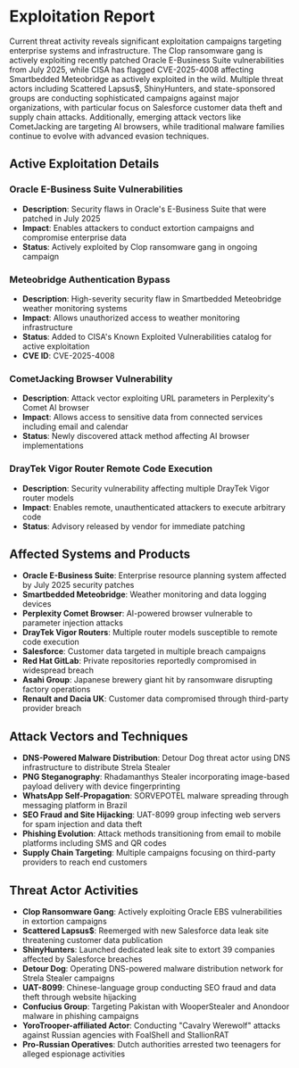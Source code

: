 # Exploitation Report

Current threat activity reveals significant exploitation campaigns targeting enterprise systems and infrastructure. The Clop ransomware gang is actively exploiting recently patched Oracle E-Business Suite vulnerabilities from July 2025, while CISA has flagged CVE-2025-4008 affecting Smartbedded Meteobridge as actively exploited in the wild. Multiple threat actors including Scattered Lapsus$, ShinyHunters, and state-sponsored groups are conducting sophisticated campaigns against major organizations, with particular focus on Salesforce customer data theft and supply chain attacks. Additionally, emerging attack vectors like CometJacking are targeting AI browsers, while traditional malware families continue to evolve with advanced evasion techniques.

## Active Exploitation Details

### Oracle E-Business Suite Vulnerabilities
- **Description**: Security flaws in Oracle's E-Business Suite that were patched in July 2025
- **Impact**: Enables attackers to conduct extortion campaigns and compromise enterprise data
- **Status**: Actively exploited by Clop ransomware gang in ongoing campaign

### Meteobridge Authentication Bypass
- **Description**: High-severity security flaw in Smartbedded Meteobridge weather monitoring systems
- **Impact**: Allows unauthorized access to weather monitoring infrastructure
- **Status**: Added to CISA's Known Exploited Vulnerabilities catalog for active exploitation
- **CVE ID**: CVE-2025-4008

### CometJacking Browser Vulnerability
- **Description**: Attack vector exploiting URL parameters in Perplexity's Comet AI browser
- **Impact**: Allows access to sensitive data from connected services including email and calendar
- **Status**: Newly discovered attack method affecting AI browser implementations

### DrayTek Vigor Router Remote Code Execution
- **Description**: Security vulnerability affecting multiple DrayTek Vigor router models
- **Impact**: Enables remote, unauthenticated attackers to execute arbitrary code
- **Status**: Advisory released by vendor for immediate patching

## Affected Systems and Products

- **Oracle E-Business Suite**: Enterprise resource planning system affected by July 2025 security patches
- **Smartbedded Meteobridge**: Weather monitoring and data logging devices
- **Perplexity Comet Browser**: AI-powered browser vulnerable to parameter injection attacks
- **DrayTek Vigor Routers**: Multiple router models susceptible to remote code execution
- **Salesforce**: Customer data targeted in multiple breach campaigns
- **Red Hat GitLab**: Private repositories reportedly compromised in widespread breach
- **Asahi Group**: Japanese brewery giant hit by ransomware disrupting factory operations
- **Renault and Dacia UK**: Customer data compromised through third-party provider breach

## Attack Vectors and Techniques

- **DNS-Powered Malware Distribution**: Detour Dog threat actor using DNS infrastructure to distribute Strela Stealer
- **PNG Steganography**: Rhadamanthys Stealer incorporating image-based payload delivery with device fingerprinting
- **WhatsApp Self-Propagation**: SORVEPOTEL malware spreading through messaging platform in Brazil
- **SEO Fraud and Site Hijacking**: UAT-8099 group infecting web servers for spam injection and data theft
- **Phishing Evolution**: Attack methods transitioning from email to mobile platforms including SMS and QR codes
- **Supply Chain Targeting**: Multiple campaigns focusing on third-party providers to reach end customers

## Threat Actor Activities

- **Clop Ransomware Gang**: Actively exploiting Oracle EBS vulnerabilities in extortion campaigns
- **Scattered Lapsus$**: Reemerged with new Salesforce data leak site threatening customer data publication
- **ShinyHunters**: Launched dedicated leak site to extort 39 companies affected by Salesforce breaches
- **Detour Dog**: Operating DNS-powered malware distribution network for Strela Stealer campaigns
- **UAT-8099**: Chinese-language group conducting SEO fraud and data theft through website hijacking
- **Confucius Group**: Targeting Pakistan with WooperStealer and Anondoor malware in phishing campaigns
- **YoroTrooper-affiliated Actor**: Conducting "Cavalry Werewolf" attacks against Russian agencies with FoalShell and StallionRAT
- **Pro-Russian Operatives**: Dutch authorities arrested two teenagers for alleged espionage activities